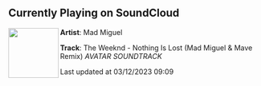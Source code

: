 ## Currently Playing on SoundCloud

[<img align="left" width="100" src="https://i1.sndcdn.com/artworks-rKnSfKqdmbMtuCaV-cgC3ig-t500x500.jpg">](https://soundcloud.com/mad-miguel/the-weeknd-nothing-is-lost-mad-miguel-mave-remix-avatar-soundtrack?in=seal-playlists/sets/the-weeknd-nothing-is-lost-1)

**Artist**: Mad Miguel 

**Track**: The Weeknd - Nothing Is Lost (Mad Miguel & Mave Remix) *AVATAR SOUNDTRACK*

Last updated at 03/12/2023 09:09

